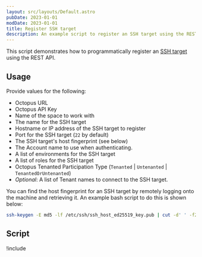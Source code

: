```yaml
---
layout: src/layouts/Default.astro
pubDate: 2023-01-01
modDate: 2023-01-01
title: Register SSH target
description: An example script to register an SSH target using the REST API.
---
```


This script demonstrates how to programmatically register an [SSH target](/docs/infrastructure/deployment-targets/linux/ssh-target) using the REST API.

## Usage

Provide values for the following:
- Octopus URL
- Octopus API Key
- Name of the space to work with
- The name for the SSH target
- Hostname or IP address of the SSH target to register
- Port for the SSH target (`22` by default)
- The SSH target's host fingerprint (see below)
- The Account name to use when authenticating.
- A list of environments for the SSH target
- A list of roles for the SSH target
- Octopus Tenanted Participation Type (`Tenanted` | `Untenanted` | `TenantedOrUntenanted`)
- *Optional*: A list of Tenant names to connect to the SSH target.

You can find the host fingerprint for an SSH target by remotely logging onto the machine and retrieving it. An example bash script to do this is shown below:

```bash
ssh-keygen -E md5 -lf /etc/ssh/ssh_host_ed25519_key.pub | cut -d' ' -f2 | awk '{ print $1}' | cut -d':' -f2-
```

## Script

!include <register-ssh-target-scripts>
